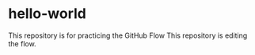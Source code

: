 # hello-world
This repository is for practicing the GitHub Flow
This repository is editing the flow.
